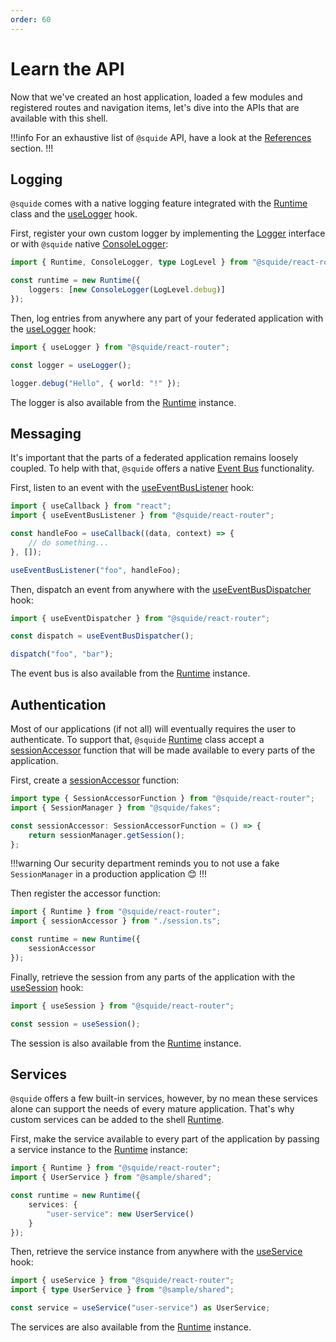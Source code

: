 ```yaml
---
order: 60
---
```


# Learn the API

Now that we've created an host application, loaded a few modules and registered routes and navigation items, let's dive into the APIs that are available with this shell.

!!!info
For an exhaustive list of `@squide` API, have a look at the [References](/references#api) section.
!!!

## Logging

`@squide` comes with a native logging feature integrated with the [Runtime](/references/runtime/runtime-class.md) class and the [useLogger](/references/runtime/useLogger.md) hook.

First, register your own custom logger by implementing the [Logger](/references/logging/Logger.md) interface or with `@squide` native [ConsoleLogger](/references/logging/ConsoleLogger):

```ts host/src/bootstrap.tsx
import { Runtime, ConsoleLogger, type LogLevel } from "@squide/react-router";

const runtime = new Runtime({
    loggers: [new ConsoleLogger(LogLevel.debug)]
});
```

Then, log entries from anywhere any part of your federated application with the [useLogger](/references/runtime/useLogger.md) hook:

```ts
import { useLogger } from "@squide/react-router";

const logger = useLogger();

logger.debug("Hello", { world: "!" });
```

The logger is also available from the [Runtime](/references/runtime/runtime-class.md) instance.

## Messaging

It's important that the parts of a federated application remains loosely coupled. To help with that, `@squide` offers a native [Event Bus](/references/messaging/EventBus.md) functionality.

First, listen to an event with the [useEventBusListener](/references/messaging/useEventBusListener.md) hook:

```ts
import { useCallback } from "react";
import { useEventBusListener } from "@squide/react-router";

const handleFoo = useCallback((data, context) => {
    // do something...
}, []);

useEventBusListener("foo", handleFoo);
```

Then, dispatch an event from anywhere with the [useEventBusDispatcher](/references/messaging/useEventBusDispatcher.md) hook:

```ts
import { useEventDispatcher } from "@squide/react-router";

const dispatch = useEventBusDispatcher();

dispatch("foo", "bar");
```

The event bus is also available from the [Runtime](/references/runtime/runtime-class.md) instance.

## Authentication

Most of our applications (if not all) will eventually requires the user to authenticate. To support that, `@squide` [Runtime](/references/runtime/runtime-class.md) class accept a [sessionAccessor](/references/fakes/SessionManager.md#integrate-with-a-runtime-instance) function that will be made available to every parts of the application.

First, create a [sessionAccessor](/references/fakes/SessionManager.md#integrate-with-a-runtime-instance) function:

```ts host/src/session.ts
import type { SessionAccessorFunction } from "@squide/react-router";
import { SessionManager } from "@squide/fakes";

const sessionAccessor: SessionAccessorFunction = () => {
    return sessionManager.getSession();
};
```

!!!warning
Our security department reminds you to not use a fake `SessionManager` in a production application :blush:
!!!

Then register the accessor function:

```ts host/src/boostrap.tsx
import { Runtime } from "@squide/react-router";
import { sessionAccessor } from "./session.ts";

const runtime = new Runtime({
    sessionAccessor
});
```

Finally, retrieve the session from any parts of the application with the [useSession](/references/runtime/useSession) hook:

```ts
import { useSession } from "@squide/react-router";

const session = useSession();
```

The session is also available from the [Runtime](/references/runtime/runtime-class.md) instance.

## Services

`@squide` offers a few built-in services, however, by no mean these services alone can support the needs of every mature application. That's why custom services can be added to the shell [Runtime](/references/runtime/runtime-class.md).

First, make the service available to every part of the application by passing a service instance to the [Runtime](/references/runtime/runtime-class.md) instance:

```ts host/src/boostrap.tsx
import { Runtime } from "@squide/react-router";
import { UserService } from "@sample/shared";

const runtime = new Runtime({
    services: {
        "user-service": new UserService()
    }
});
```

Then, retrieve the service instance from anywhere with the [useService](/references/runtime/useService.md) hook:

```ts
import { useService } from "@squide/react-router";
import { type UserService } from "@sample/shared";

const service = useService("user-service") as UserService;
```

The services are also available from the [Runtime](/references/runtime/runtime-class.md) instance.



